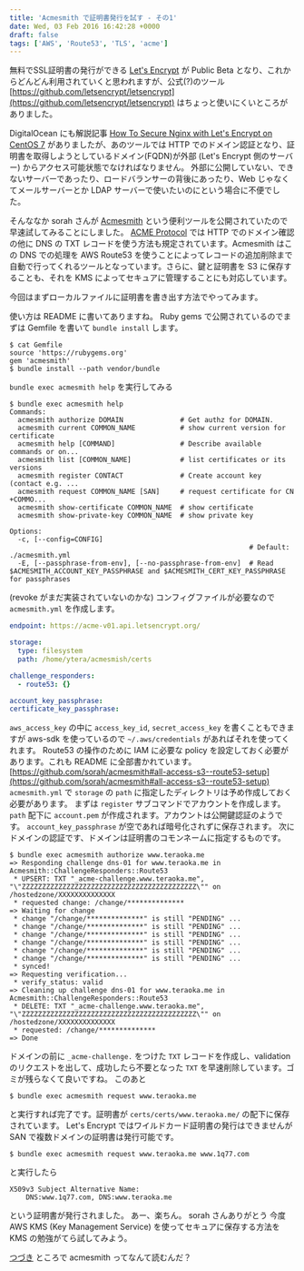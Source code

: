 ```yaml
---
title: 'Acmesmith で証明書発行を試す - その1'
date: Wed, 03 Feb 2016 16:42:28 +0000
draft: false
tags: ['AWS', 'Route53', 'TLS', 'acme']
---
```


無料でSSL証明書の発行ができる [Let's Encrypt](https://letsencrypt.org/) が Public Beta となり、これからどんどん利用されていくと思われますが、公式(?)のツール [https://github.com/letsencrypt/letsencrypt](https://github.com/letsencrypt/letsencrypt) はちょっと使いにくいところがありました。

DigitalOcean にも解説記事 [How To Secure Nginx with Let's Encrypt on CentOS 7](https://www.digitalocean.com/community/tutorials/how-to-secure-nginx-with-let-s-encrypt-on-centos-7) がありましたが、あのツールでは HTTP でのドメイン認証となり、証明書を取得しようとしているドメイン(FQDN)が外部 (Let's Encrypt 側のサーバー) からアクセス可能状態でなければなりません。 外部に公開していない、できないサーバーであったり、ロードバランサーの背後にあったり、Web じゃなくてメールサーバーとか LDAP サーバーで使いたいのにという場合に不便でした。

そんななか sorah さんが [Acmesmith](https://github.com/sorah/acmesmith) という便利ツールを公開されていたので早速試してみることにしました。 [ACME Protocol](https://github.com/ietf-wg-acme/acme) では HTTP でのドメイン確認の他に DNS の TXT レコードを使う方法も規定されています。Acmesmith はこの DNS での処理を AWS Route53 を使うことによってレコードの追加削除まで自動で行ってくれるツールとなっています。さらに、鍵と証明書を S3 に保存することも、それを KMS によってセキュアに管理することにも対応しています。

今回はまずローカルファイルに証明書を書き出す方法でやってみます。

使い方は README に書いてありますね。 Ruby gems で公開されているのでまずは Gemfile を書いて `bundle install` します。

```
$ cat Gemfile
source 'https://rubygems.org'
gem 'acmesmith'
$ bundle install --path vendor/bundle
```

`bundle exec acmesmith help` を実行してみる

```
$ bundle exec acmesmith help
Commands:
  acmesmith authorize DOMAIN              # Get authz for DOMAIN.
  acmesmith current COMMON_NAME           # show current version for certificate
  acmesmith help [COMMAND]                # Describe available commands or on...
  acmesmith list [COMMON_NAME]            # list certificates or its versions
  acmesmith register CONTACT              # Create account key (contact e.g. ...
  acmesmith request COMMON_NAME [SAN]     # request certificate for CN +COMMO...
  acmesmith show-certificate COMMON_NAME  # show certificate
  acmesmith show-private-key COMMON_NAME  # show private key

Options:
  -c, [--config=CONFIG]                                    
                                                           # Default: ./acmesmith.yml
  -E, [--passphrase-from-env], [--no-passphrase-from-env]  # Read $ACMESMITH_ACCOUNT_KEY_PASSPHRASE and $ACMESMITH_CERT_KEY_PASSPHRASE for passphrases
```

(revoke がまだ実装されていないのかな) コンフィグファイルが必要なので `acmesmith.yml` を作成します。

```yaml
endpoint: https://acme-v01.api.letsencrypt.org/

storage:
  type: filesystem
  path: /home/ytera/acmesmish/certs

challenge_responders:
  - route53: {}

account_key_passphrase:
certificate_key_passphrase:
```

`aws_access_key` の中に `access_key_id`, `secret_access_key` を書くこともできますが aws-sdk を使っているので `~/.aws/credentials` があればそれを使ってくれます。 Route53 の操作のために IAM に必要な policy を設定しておく必要があります。これも README に全部書かれています。[https://github.com/sorah/acmesmith#all-access-s3--route53-setup](https://github.com/sorah/acmesmith#all-access-s3--route53-setup) `acmesmith.yml` で `storage` の `path` に指定したディレクトリは予め作成しておく必要があります。 まずは `register` サブコマンドでアカウントを作成します。 `path` 配下に `account.pem` が作成されます。アカウントは公開鍵認証のようです。 `account_key_passphrase` が空であれば暗号化されずに保存されます。 次にドメインの認証です、ドメインは証明書のコモンネームに指定するものです。

```
$ bundle exec acmesmith authorize www.teraoka.me
=> Responding challenge dns-01 for www.teraoka.me in Acmesmith::ChallengeResponders::Route53
 * UPSERT: TXT "_acme-challenge.www.teraoka.me", "\"ZZZZZZZZZZZZZZZZZZZZZZZZZZZZZZZZZZZZZZZZZZZ\"" on /hostedzone/XXXXXXXXXXXXXX
 * requested change: /change/**************
=> Waiting for change
 * change "/change/**************" is still "PENDING" ...
 * change "/change/**************" is still "PENDING" ...
 * change "/change/**************" is still "PENDING" ...
 * change "/change/**************" is still "PENDING" ...
 * change "/change/**************" is still "PENDING" ...
 * change "/change/**************" is still "PENDING" ...
 * synced!
=> Requesting verification...
 * verify_status: valid
=> Cleaning up challenge dns-01 for www.teraoka.me in Acmesmith::ChallengeResponders::Route53
 * DELETE: TXT "_acme-challenge.www.teraoka.me", "\"ZZZZZZZZZZZZZZZZZZZZZZZZZZZZZZZZZZZZZZZZZZZ\"" on /hostedzone/XXXXXXXXXXXXXX
 * requested: /change/**************
=> Done
```

ドメインの前に `_acme-challenge.` をつけた `TXT` レコードを作成し、validation のリクエストを出して、成功したら不要となった `TXT` を早速削除しています。ゴミが残らなくて良いですね。 このあと

```
$ bundle exec acmesmith request www.teraoka.me
```

と実行すれば完了です。証明書が `certs/certs/www.teraoka.me/` の配下に保存されています。 Let's Encrypt ではワイルドカード証明書の発行はできませんが SAN で複数ドメインの証明書は発行可能です。

```
$ bundle exec acmesmith request www.teraoka.me www.1q77.com
```

と実行したら

```
X509v3 Subject Alternative Name: 
    DNS:www.1q77.com, DNS:www.teraoka.me
```

という証明書が発行されました。 あー、楽ちん。 sorah さんありがとう 今度 AWS KMS (Key Management Service) を使ってセキュアに保存する方法を KMS の勉強がてら試してみよう。

[つづき](/2016/02/acmesmith-2/) ところで acmesmith ってなんて読むんだ？

